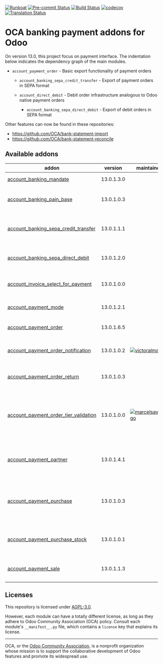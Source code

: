 
[![Runboat](https://img.shields.io/badge/runboat-Try%20me-875A7B.png)](https://runboat.odoo-community.org/builds?repo=OCA/bank-payment&target_branch=13.0)
[![Pre-commit Status](https://github.com/OCA/bank-payment/actions/workflows/pre-commit.yml/badge.svg?branch=13.0)](https://github.com/OCA/bank-payment/actions/workflows/pre-commit.yml?query=branch%3A13.0)
[![Build Status](https://github.com/OCA/bank-payment/actions/workflows/test.yml/badge.svg?branch=13.0)](https://github.com/OCA/bank-payment/actions/workflows/test.yml?query=branch%3A13.0)
[![codecov](https://codecov.io/gh/OCA/bank-payment/branch/13.0/graph/badge.svg)](https://codecov.io/gh/OCA/bank-payment)
[![Translation Status](https://translation.odoo-community.org/widgets/bank-payment-13-0/-/svg-badge.svg)](https://translation.odoo-community.org/engage/bank-payment-13-0/?utm_source=widget)

<!-- /!\ do not modify above this line -->

# OCA banking payment addons for Odoo

On version 13.0, this project focus on payment interface.
The indentation below indicates the dependency graph of the main modules.

-  `account_payment_order` - Basic export functionality of payment orders

    - `account_banking_sepa_credit_transfer` - Export of payment orders in SEPA format

    - `account_direct_debit` - Debit order infrastructure analogous to Odoo native payment orders

        - `account_banking_sepa_direct_debit` - Export of debit orders in SEPA format

Other features can now be found in these repositories:

 * https://github.com/OCA/bank-statement-import
 * https://github.com/OCA/bank-statement-reconcile

<!-- /!\ do not modify below this line -->

<!-- prettier-ignore-start -->

[//]: # (addons)

Available addons
----------------
addon | version | maintainers | summary
--- | --- | --- | ---
[account_banking_mandate](account_banking_mandate/) | 13.0.1.3.0 |  | Banking mandates
[account_banking_pain_base](account_banking_pain_base/) | 13.0.1.0.3 |  | Base module for PAIN file generation
[account_banking_sepa_credit_transfer](account_banking_sepa_credit_transfer/) | 13.0.1.1.1 |  | Create SEPA XML files for Credit Transfers
[account_banking_sepa_direct_debit](account_banking_sepa_direct_debit/) | 13.0.1.2.0 |  | Create SEPA files for Direct Debit
[account_invoice_select_for_payment](account_invoice_select_for_payment/) | 13.0.1.0.0 |  | Account Invoice Select for Payment
[account_payment_mode](account_payment_mode/) | 13.0.1.2.1 |  | Account Payment Mode
[account_payment_order](account_payment_order/) | 13.0.1.6.5 |  | Account Payment Order
[account_payment_order_notification](account_payment_order_notification/) | 13.0.1.0.2 | [![victoralmau](https://github.com/victoralmau.png?size=30px)](https://github.com/victoralmau) | Account Payment Order Notification
[account_payment_order_return](account_payment_order_return/) | 13.0.1.0.3 |  | Account Payment Order Return
[account_payment_order_tier_validation](account_payment_order_tier_validation/) | 13.0.1.0.0 | [![marcelsavegnago](https://github.com/marcelsavegnago.png?size=30px)](https://github.com/marcelsavegnago) | Extends the functionality of Payment Orders to support a tier validation process.
[account_payment_partner](account_payment_partner/) | 13.0.1.4.1 |  | Adds payment mode on partners and invoices
[account_payment_purchase](account_payment_purchase/) | 13.0.1.0.3 |  | Adds Bank Account and Payment Mode on Purchase Orders
[account_payment_purchase_stock](account_payment_purchase_stock/) | 13.0.1.0.1 |  | Integrate Account Payment Purchase with Stock
[account_payment_sale](account_payment_sale/) | 13.0.1.1.3 |  | Adds payment mode on sale orders

[//]: # (end addons)

<!-- prettier-ignore-end -->

## Licenses

This repository is licensed under [AGPL-3.0](LICENSE).

However, each module can have a totally different license, as long as they adhere to Odoo Community Association (OCA)
policy. Consult each module's `__manifest__.py` file, which contains a `license` key
that explains its license.

----
OCA, or the [Odoo Community Association](http://odoo-community.org/), is a nonprofit
organization whose mission is to support the collaborative development of Odoo features
and promote its widespread use.
